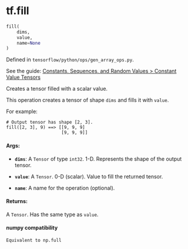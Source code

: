 <div itemscope itemtype="http://developers.google.com/ReferenceObject">
<meta itemprop="name" content="tf.fill" />
</div>

# tf.fill

``` python
fill(
    dims,
    value,
    name=None
)
```



Defined in `tensorflow/python/ops/gen_array_ops.py`.

See the guide: [Constants, Sequences, and Random Values > Constant Value Tensors](../../../api_guides/python/constant_op.md#Constant_Value_Tensors)

Creates a tensor filled with a scalar value.

This operation creates a tensor of shape `dims` and fills it with `value`.

For example:

```
# Output tensor has shape [2, 3].
fill([2, 3], 9) ==> [[9, 9, 9]
                     [9, 9, 9]]
```

#### Args:

* <b>`dims`</b>: A `Tensor` of type `int32`.
    1-D. Represents the shape of the output tensor.
* <b>`value`</b>: A `Tensor`. 0-D (scalar). Value to fill the returned tensor.


* <b>`name`</b>: A name for the operation (optional).


#### Returns:

  A `Tensor`. Has the same type as `value`.

#### numpy compatibility
    Equivalent to np.full

